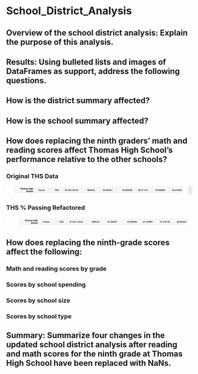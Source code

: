 # School_District_Analysis

## Overview of the school district analysis: Explain the purpose of this analysis.




## Results: Using bulleted lists and images of DataFrames as support, address the following questions.


## How is the district summary affected?


## How is the school summary affected?


## How does replacing the ninth graders’ math and reading scores affect Thomas High School’s performance relative to the other schools?


### Original THS Data
![THS_Original.png](Resources/THS_Original.png)

### THS % Passing Refactored
![THS_Refactored.png](Resources/THS_Refactored.png)

## How does replacing the ninth-grade scores affect the following:


### Math and reading scores by grade


### Scores by school spending


### Scores by school size


### Scores by school type


## Summary: Summarize four changes in the updated school district analysis after reading and math scores for the ninth grade at Thomas High School have been replaced with NaNs.

